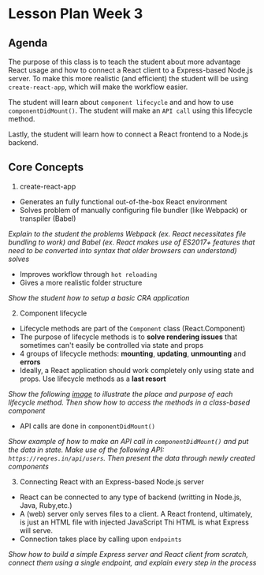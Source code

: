 # Lesson Plan Week 3

## Agenda

The purpose of this class is to teach the student about more advantage React usage and how to connect a React client to a Express-based Node.js server. To make this more realistic (and efficient) the student will be using `create-react-app`, which will make the workflow easier.

The student will learn about `component lifecycle` and and how to use `componentDidMount()`. The student will make an `API call` using this lifecycle method.

Lastly, the student will learn how to connect a React frontend to a Node.js backend.

## Core Concepts

1. create-react-app

- Generates an fully functional out-of-the-box React environment
- Solves problem of manually configuring file bundler (like Webpack) or transpiler (Babel)

_Explain to the student the problems Webpack (ex. React necessitates file bundling to work) and Babel (ex. React makes use of ES2017+ features that need to be converted into syntax that older browsers can understand) solves_

- Improves workflow through `hot reloading`
- Gives a more realistic folder structure

_Show the student how to setup a basic CRA application_

2. Component lifecycle

- Lifecycle methods are part of the `Component` class (React.Component)
- The purpose of lifecycle methods is to **solve rendering issues** that sometimes can't easily be controlled via state and props
- 4 groups of lifecycle methods: **mounting**, **updating**, **unmounting** and **errors**
- Ideally, a React application should work completely only using state and props. Use lifecycle methods as a **last resort**

_Show the following [image](https://cdn-images-1.medium.com/max/2000/1*cEWErpe-oY-_S1dOaT1NtA.jpeg) to illustrate the place and purpose of each lifecycle method. Then show how to access the methods in a class-based component_

- API calls are done in `componentDidMount()`

_Show example of how to make an API call in `componentDidMount()` and put the data in state. Make use of the following API: `https://reqres.in/api/users`. Then present the data through newly created components_

3. Connecting React with an Express-based Node.js server

- React can be connected to any type of backend (writting in Node.js, Java, Ruby,etc.)
- A (web) server only serves files to a client. A React frontend, ultimately, is just an HTML file with injected JavaScript Thi HTML is what Express will serve.
- Connection takes place by calling upon `endpoints`

_Show how to build a simple Express server and React client from scratch, connect them using a single endpoint, and explain every step in the process_
